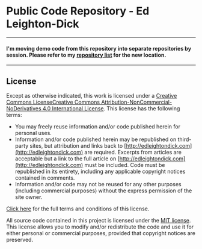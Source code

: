 # Public Code Repository - Ed Leighton-Dick
---
#### I'm moving demo code from this repository into separate repositories by session. Please refer to my [repository list](https://github.com/eleightondick) for the new location.
---
## License
Except as otherwise indicated, this work is licensed under a [Creative Commons LicenseCreative Commons Attribution-NonCommercial-NoDerivatives 4.0 International License](http://creativecommons.org/licenses/by-nc-nd/4.0/ "CC-BY-NC-ND-4.0"). This license has the following terms:

* You may freely reuse information and/or code published herein for personal uses.
* Information and/or code published herein may be republished on third-party sites, but attribution and links back to [http://edleightondick.com](http://edleightondick.com) are required. Excerpts from articles are acceptable but a link to the full article on [http://edleightondick.com](http://edleightondick.com) must be included. Code must be republished in its entirety, including any applicable copyright notices contained in comments.
* Information and/or code may not be reused for any other purposes (including commercial purposes) without the express permission of the site owner.

[Click here](http://creativecommons.org/licenses/by-nc-nd/4.0/ "License information") for the full terms and conditions of this license.

All source code contained in this project is licensed under the [MIT license](http://opensource.org/licenses/mit-license.php "MIT license"). This license allows you to modify and/or redistribute the code and use it for either personal or commercial purposes, provided that copyright notices are preserved.
